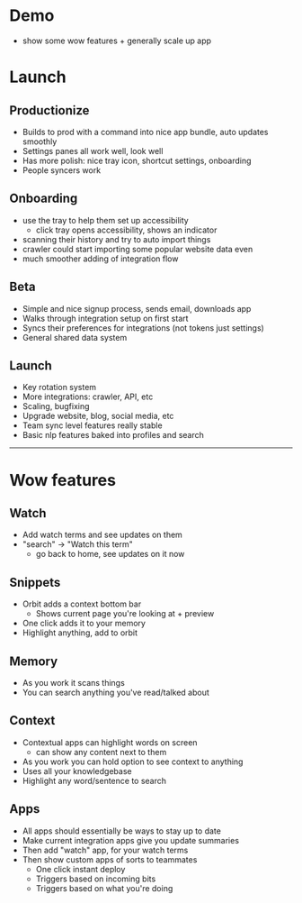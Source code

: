 # Demo

- show some wow features + generally scale up app

# Launch

## Productionize

- Builds to prod with a command into nice app bundle, auto updates smoothly
- Settings panes all work well, look well
- Has more polish: nice tray icon, shortcut settings, onboarding
- People syncers work

## Onboarding

- use the tray to help them set up accessibility
  - click tray opens accessibility, shows an indicator
- scanning their history and try to auto import things
- crawler could start importing some popular website data even
- much smoother adding of integration flow

## Beta

- Simple and nice signup process, sends email, downloads app
- Walks through integration setup on first start
- Syncs their preferences for integrations (not tokens just settings)
- General shared data system

## Launch

- Key rotation system
- More integrations: crawler, API, etc
- Scaling, bugfixing
- Upgrade website, blog, social media, etc
- Team sync level features really stable
- Basic nlp features baked into profiles and search

---

# Wow features

## Watch

- Add watch terms and see updates on them
- "search" -> "Watch this term"
  - go back to home, see updates on it now

## Snippets

- Orbit adds a context bottom bar
  - Shows current page you're looking at + preview
- One click adds it to your memory
- Highlight anything, add to orbit

## Memory

- As you work it scans things
- You can search anything you've read/talked about

## Context

- Contextual apps can highlight words on screen
  - can show any content next to them
- As you work you can hold option to see context to anything
- Uses all your knowledgebase
- Highlight any word/sentence to search

## Apps

- All apps should essentially be ways to stay up to date
- Make current integration apps give you update summaries
- Then add "watch" app, for your watch terms
- Then show custom apps of sorts to teammates
  - One click instant deploy
  - Triggers based on incoming bits
  - Triggers based on what you're doing
